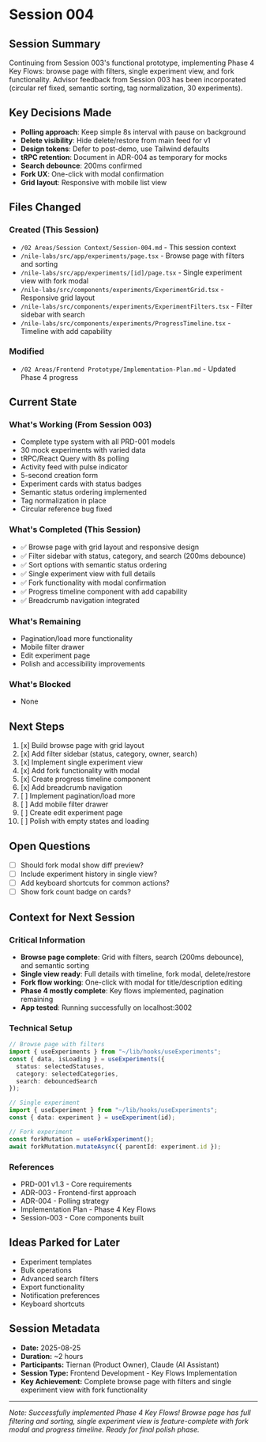 # Session 004

## Session Summary
Continuing from Session 003's functional prototype, implementing Phase 4 Key Flows: browse page with filters, single experiment view, and fork functionality. Advisor feedback from Session 003 has been incorporated (circular ref fixed, semantic sorting, tag normalization, 30 experiments).

## Key Decisions Made

- **Polling approach**: Keep simple 8s interval with pause on background
- **Delete visibility**: Hide delete/restore from main feed for v1
- **Design tokens**: Defer to post-demo, use Tailwind defaults
- **tRPC retention**: Document in ADR-004 as temporary for mocks
- **Search debounce**: 200ms confirmed
- **Fork UX**: One-click with modal confirmation
- **Grid layout**: Responsive with mobile list view

## Files Changed

### Created (This Session)
- `/02 Areas/Session Context/Session-004.md` - This session context
- `/nile-labs/src/app/experiments/page.tsx` - Browse page with filters and sorting
- `/nile-labs/src/app/experiments/[id]/page.tsx` - Single experiment view with fork modal
- `/nile-labs/src/components/experiments/ExperimentGrid.tsx` - Responsive grid layout
- `/nile-labs/src/components/experiments/ExperimentFilters.tsx` - Filter sidebar with search
- `/nile-labs/src/components/experiments/ProgressTimeline.tsx` - Timeline with add capability

### Modified
- `/02 Areas/Frontend Prototype/Implementation-Plan.md` - Updated Phase 4 progress

## Current State

### What's Working (From Session 003)
- Complete type system with all PRD-001 models
- 30 mock experiments with varied data
- tRPC/React Query with 8s polling
- Activity feed with pulse indicator
- 5-second creation form
- Experiment cards with status badges
- Semantic status ordering implemented
- Tag normalization in place
- Circular reference bug fixed

### What's Completed (This Session)
- ✅ Browse page with grid layout and responsive design
- ✅ Filter sidebar with status, category, and search (200ms debounce)
- ✅ Sort options with semantic status ordering
- ✅ Single experiment view with full details
- ✅ Fork functionality with modal confirmation
- ✅ Progress timeline component with add capability
- ✅ Breadcrumb navigation integrated

### What's Remaining
- Pagination/load more functionality
- Mobile filter drawer
- Edit experiment page
- Polish and accessibility improvements

### What's Blocked
- None

## Next Steps

1. [x] Build browse page with grid layout
2. [x] Add filter sidebar (status, category, owner, search)
3. [x] Implement single experiment view
4. [x] Add fork functionality with modal
5. [x] Create progress timeline component
6. [x] Add breadcrumb navigation
7. [ ] Implement pagination/load more
8. [ ] Add mobile filter drawer
9. [ ] Create edit experiment page
10. [ ] Polish with empty states and loading

## Open Questions

- [ ] Should fork modal show diff preview?
- [ ] Include experiment history in single view?
- [ ] Add keyboard shortcuts for common actions?
- [ ] Show fork count badge on cards?

## Context for Next Session

### Critical Information
- **Browse page complete**: Grid with filters, search (200ms debounce), and semantic sorting
- **Single view ready**: Full details with timeline, fork modal, delete/restore
- **Fork flow working**: One-click with modal for title/description editing
- **Phase 4 mostly complete**: Key flows implemented, pagination remaining
- **App tested**: Running successfully on localhost:3002

### Technical Setup
```typescript
// Browse page with filters
import { useExperiments } from "~/lib/hooks/useExperiments";
const { data, isLoading } = useExperiments({
  status: selectedStatuses,
  category: selectedCategories,
  search: debouncedSearch
});

// Single experiment
import { useExperiment } from "~/lib/hooks/useExperiments";
const { data: experiment } = useExperiment(id);

// Fork experiment
const forkMutation = useForkExperiment();
await forkMutation.mutateAsync({ parentId: experiment.id });
```

### References
- PRD-001 v1.3 - Core requirements
- ADR-003 - Frontend-first approach
- ADR-004 - Polling strategy
- Implementation Plan - Phase 4 Key Flows
- Session-003 - Core components built

## Ideas Parked for Later

- Experiment templates
- Bulk operations
- Advanced search filters
- Export functionality
- Notification preferences
- Keyboard shortcuts

## Session Metadata
- **Date:** 2025-08-25
- **Duration:** ~2 hours
- **Participants:** Tiernan (Product Owner), Claude (AI Assistant)
- **Session Type:** Frontend Development - Key Flows Implementation
- **Key Achievement:** Complete browse page with filters and single experiment view with fork functionality

---

*Note: Successfully implemented Phase 4 Key Flows! Browse page has full filtering and sorting, single experiment view is feature-complete with fork modal and progress timeline. Ready for final polish phase.*
